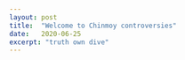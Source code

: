 ```yaml
---
layout: post
title:  "Welcome to Chinmoy controversies"
date:   2020-06-25
excerpt: "truth own dive"
---
```

